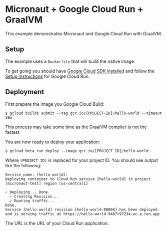 # Micronaut + Google Cloud Run + GraalVM

This example demonstrates Micronaut and Google Cloud Run with GraalVM.

## Setup

The example uses a `Dockerfile` that will build the native image.

To get going you should have [Google Cloud SDK installed](https://cloud.google.com/sdk/install) and follow the [Setup Instructions](https://cloud.google.com/run/docs/setup) for Google Cloud Run.

## Deployment

First prepare the image you Google Cloud Build:

```
$ gcloud builds submit --tag gcr.io/[PROJECT-ID]/hello-world --timeout 30m
```

This process may take some time as the GraalVM compiler is not the fastest. 

You are now ready to deploy your application:

```
$ gcloud beta run deploy --image gcr.io/[PROJECT ID]/hello-world
```

Where `[PROJECT ID]` is replaced for your project ID. You should see output like the following:

```
Service name: (hello-world):  
Deploying container to Cloud Run service [hello-world] in project [micronaut-test] region [us-central1]

✓ Deploying... Done.                                                                                                                                                                                                            
  ✓ Creating Revision...                                                                                                                                                                                                        
  ✓ Routing traffic...                                                                                                                                                                                                          
Done.                                                                                                                                                                                                                           
Service [hello-world] revision [hello-world-00004] has been deployed and is serving traffic at https://hello-world-9487r97234-uc.a.run.app
```

The URL is the URL of your Cloud Run application.